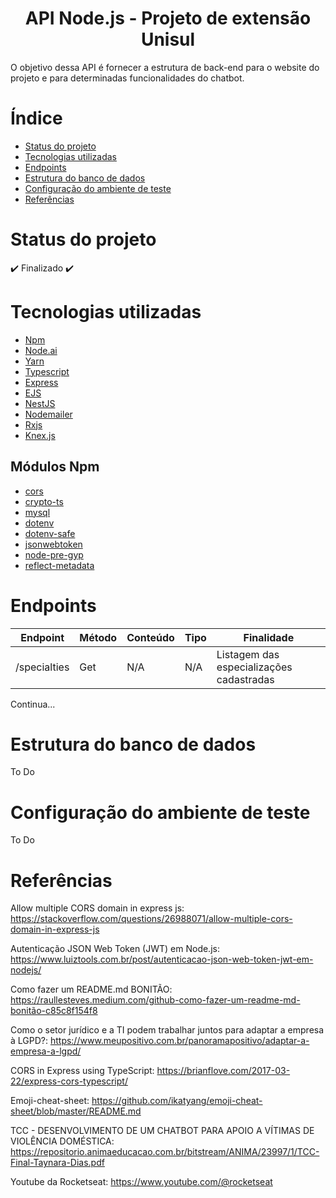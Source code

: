 <h1 align="center"> API Node.js - Projeto de extensão Unisul</h1>

<p>O objetivo dessa API é fornecer a estrutura de back-end para o website do projeto e para determinadas funcionalidades do chatbot.</p>


# Índice

* [Status do projeto](#Status-do-projeto)
* [Tecnologias utilizadas](#Tecnologias-utilizadas)
* [Endpoints](#Endpoints)
* [Estrutura do banco de dados](#Estrutura-do-banco-de-dados)
* [Configuração do ambiente de teste](#Configuração-do-ambiente-de-teste)
* [Referências](#Referências)


# Status do projeto

:heavy_check_mark: Finalizado :heavy_check_mark:


# Tecnologias utilizadas

- [Npm](https://docs.npmjs.com/cli/v6/commands/npm-install)
- [Node.ai](https://nodejs.org/en/download/)
- [Yarn](https://classic.yarnpkg.com/lang/en/docs/install/#windows-stable)
- [Typescript](https://www.typescriptlang.org)
- [Express](https://expressjs.com/pt-br/)
- [EJS](https://ejs.co)
- [NestJS](https://nestjs.com)
- [Nodemailer](https://nodemailer.com/about/)
- [Rxjs](https://rxjs.dev/guide/installation)
- [Knex.js](https://knexjs.org)

## Módulos Npm

- [cors](https://www.npmjs.com/package/cors)
- [crypto-ts](https://www.npmjs.com/package/crypto-ts)
- [mysql](https://www.npmjs.com/package/mysql)
- [dotenv](https://www.npmjs.com/package/dotenv)
- [dotenv-safe](https://www.npmjs.com/package/dotenv-safe)
- [jsonwebtoken](https://www.npmjs.com/package/jsonwebtoken)
- [node-pre-gyp](https://www.npmjs.com/package/node-pre-gyp)
- [reflect-metadata](https://www.npmjs.com/package/reflect-metadata)

# Endpoints

<table>
  <thead>
    <th>Endpoint</th>
    <th>Método</th>
    <th>Conteúdo</th>
    <th>Tipo</th>
    <th>Finalidade</th>
  </thead>
  <body>
    <tr>
      <td>/specialties</td>
      <td>Get</td>
      <td>N/A</td>
      <td>N/A</td>
      <td>Listagem das especializações cadastradas</td>
    </tr>
  </body>
</table>

Continua...

# Estrutura do banco de dados

To Do

# Configuração do ambiente de teste

To Do

# Referências

Allow multiple CORS domain in express js:
https://stackoverflow.com/questions/26988071/allow-multiple-cors-domain-in-express-js

Autenticação JSON Web Token (JWT) em Node.js:
https://www.luiztools.com.br/post/autenticacao-json-web-token-jwt-em-nodejs/

Como fazer um README.md BONITÃO:
https://raullesteves.medium.com/github-como-fazer-um-readme-md-bonitão-c85c8f154f8

Como o setor jurídico e a TI podem trabalhar juntos para adaptar a empresa à LGPD?:
https://www.meupositivo.com.br/panoramapositivo/adaptar-a-empresa-a-lgpd/

CORS in Express using TypeScript:
https://brianflove.com/2017-03-22/express-cors-typescript/

Emoji-cheat-sheet:
https://github.com/ikatyang/emoji-cheat-sheet/blob/master/README.md

TCC - DESENVOLVIMENTO DE UM CHATBOT PARA APOIO A VÍTIMAS DE VIOLÊNCIA DOMÉSTICA:
https://repositorio.animaeducacao.com.br/bitstream/ANIMA/23997/1/TCC-Final-Taynara-Dias.pdf

Youtube da Rocketseat:
https://www.youtube.com/@rocketseat
